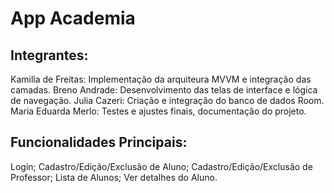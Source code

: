 # App Academia

## Integrantes: ##
Kamilla de Freitas: Implementação da arquiteura MVVM e integração das camadas.
Breno Andrade: Desenvolvimento das telas de interface e lógica de navegação.
Julia Cazeri: Criação e integração do banco de dados Room.
Maria Eduarda Merlo: Testes e ajustes finais, documentação do projeto.
##
## Funcionalidades Principais: ##
Login;
Cadastro/Edição/Exclusão de Aluno;
Cadastro/Edição/Exclusão de Professor;
Lista de Alunos;
Ver detalhes do Aluno.
